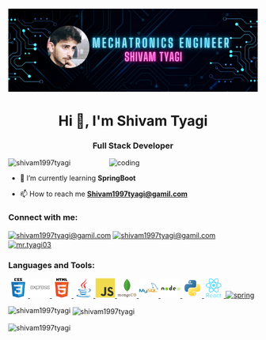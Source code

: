 ![logo](https://github.com/Shivam1997tyagi/Shivam1997tyagi/blob/main/Mechatronics%20Engineer%20(2).png)
<h1 align="center">Hi 👋, I'm Shivam Tyagi</h1>
<h3 align="center">Full Stack Developer</h3>

<img align="right" alt="coding" width="300px" src="https://user-images.githubusercontent.com/55389276/140866485-8fb1c876-9a8f-4d6a-98dc-08c4981eaf70.gif" >
<p align="left"> <img src="https://komarev.com/ghpvc/?username=shivam1997tyagi&label=Profile%20views&color=0e75b6&style=flat" alt="shivam1997tyagi" /> </p>

- 🌱 I’m currently learning **SpringBoot**

- 📫 How to reach me **Shivam1997tyagi@gamil.com**

<h3 align="left">Connect with me:</h3>
<p align="left">
<a href="https://linkedin.com/in/shivam1997tyagi@gamil.com" target="blank"><img align="center" src="https://raw.githubusercontent.com/rahuldkjain/github-profile-readme-generator/master/src/images/icons/Social/linked-in-alt.svg" alt="shivam1997tyagi@gamil.com" height="30" width="40" /></a>
<a href="https://fb.com/shivam1997tyagi@gamil.com" target="blank"><img align="center" src="https://raw.githubusercontent.com/rahuldkjain/github-profile-readme-generator/master/src/images/icons/Social/facebook.svg" alt="shivam1997tyagi@gamil.com" height="30" width="40" /></a>
<a href="https://instagram.com/mr.tyagi03" target="blank"><img align="center" src="https://raw.githubusercontent.com/rahuldkjain/github-profile-readme-generator/master/src/images/icons/Social/instagram.svg" alt="mr.tyagi03" height="30" width="40" /></a>
</p>

<h3 align="left">Languages and Tools:</h3>
<p align="left"> <a href="https://www.w3schools.com/css/" target="_blank" rel="noreferrer"> <img src="https://raw.githubusercontent.com/devicons/devicon/master/icons/css3/css3-original-wordmark.svg" alt="css3" width="40" height="40"/> </a> <a href="https://expressjs.com" target="_blank" rel="noreferrer"> <img src="https://raw.githubusercontent.com/devicons/devicon/master/icons/express/express-original-wordmark.svg" alt="express" width="40" height="40"/> </a> <a href="https://www.w3.org/html/" target="_blank" rel="noreferrer"> <img src="https://raw.githubusercontent.com/devicons/devicon/master/icons/html5/html5-original-wordmark.svg" alt="html5" width="40" height="40"/> </a> <a href="https://www.java.com" target="_blank" rel="noreferrer"> <img src="https://raw.githubusercontent.com/devicons/devicon/master/icons/java/java-original.svg" alt="java" width="40" height="40"/> </a> <a href="https://developer.mozilla.org/en-US/docs/Web/JavaScript" target="_blank" rel="noreferrer"> <img src="https://raw.githubusercontent.com/devicons/devicon/master/icons/javascript/javascript-original.svg" alt="javascript" width="40" height="40"/> </a> <a href="https://www.mongodb.com/" target="_blank" rel="noreferrer"> <img src="https://raw.githubusercontent.com/devicons/devicon/master/icons/mongodb/mongodb-original-wordmark.svg" alt="mongodb" width="40" height="40"/> </a> <a href="https://www.mysql.com/" target="_blank" rel="noreferrer"> <img src="https://raw.githubusercontent.com/devicons/devicon/master/icons/mysql/mysql-original-wordmark.svg" alt="mysql" width="40" height="40"/> </a> <a href="https://nodejs.org" target="_blank" rel="noreferrer"> <img src="https://raw.githubusercontent.com/devicons/devicon/master/icons/nodejs/nodejs-original-wordmark.svg" alt="nodejs" width="40" height="40"/> </a> <a href="https://www.python.org" target="_blank" rel="noreferrer"> <img src="https://raw.githubusercontent.com/devicons/devicon/master/icons/python/python-original.svg" alt="python" width="40" height="40"/> </a> <a href="https://reactjs.org/" target="_blank" rel="noreferrer"> <img src="https://raw.githubusercontent.com/devicons/devicon/master/icons/react/react-original-wordmark.svg" alt="react" width="40" height="40"/> </a> <a href="https://spring.io/" target="_blank" rel="noreferrer"> <img src="https://www.vectorlogo.zone/logos/springio/springio-icon.svg" alt="spring" width="40" height="40"/> </a> </p>

<p><img align="left" src="https://github-readme-stats.vercel.app/api/top-langs?username=shivam1997tyagi&show_icons=true&locale=en&layout=compact" alt="shivam1997tyagi" /></p>

<p>&nbsp;<img align="center" src="https://github-readme-stats.vercel.app/api?username=shivam1997tyagi&show_icons=true&locale=en" alt="shivam1997tyagi" /></p>

<p><img align="center" src="https://github-readme-streak-stats.herokuapp.com/?user=shivam1997tyagi&" alt="shivam1997tyagi" /></p>
